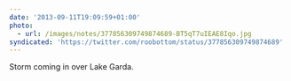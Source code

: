 ```yaml
---
date: '2013-09-11T19:09:59+01:00'
photo:
  - url: /images/notes/377856309749874689-BT5qT7uIEAE8Iqo.jpg
syndicated: 'https://twitter.com/roobottom/status/377856309749874689'
---
```

Storm coming in over Lake Garda. 
